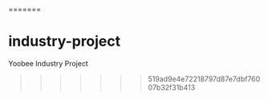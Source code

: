 
=======
# industry-project
Yoobee Industry Project
>>>>>>> 519ad9e4e72218797d87e7dbf76007b32f31b413
